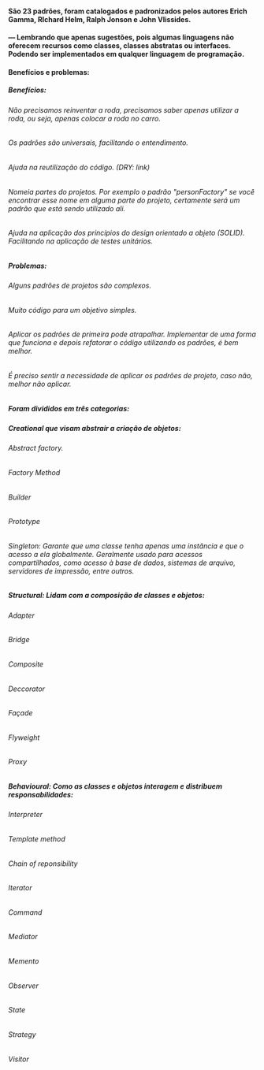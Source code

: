 #### São 23 padrões, foram catalogados e padronizados pelos autores Erich Gamma, RIchard Helm, Ralph Jonson e John Vlissides. 

####  — Lembrando que apenas sugestões, pois algumas linguagens não oferecem recursos como classes, classes abstratas ou interfaces. Podendo ser implementados em qualquer linguagem de programação.

#### Benefícios e problemas:

##### Benefícios:

###### Não precisamos reinventar a roda, precisamos saber apenas utilizar a roda, ou seja, apenas colocar a roda no carro.
###### Os padrões são universais, facilitando o entendimento.
###### Ajuda na reutilização do código. (DRY: link)
###### Nomeia partes do projetos. Por exemplo o padrão "personFactory" se você encontrar esse nome em alguma parte do projeto, certamente será um padrão que está sendo utilizado ali.
###### Ajuda na aplicação dos princípios do design orientado a objeto (SOLID). Facilitando na aplicação de testes unitários.

##### Problemas:

###### Alguns padrões de projetos são complexos.
###### Muito código para um objetivo simples.
###### Aplicar os padrões de primeira pode atrapalhar. Implementar de uma forma que funciona e depois refatorar o código utilizando os padrões, é bem melhor.
###### É preciso sentir a necessidade de aplicar os padrões de projeto, caso não, melhor não aplicar.

##### Foram divididos em três categorias:

##### Creational que visam abstrair a criação de objetos:

###### Abstract factory.
###### Factory Method
###### Builder
###### Prototype
###### Singleton: Garante que uma classe tenha apenas uma instância e que o acesso a ela globalmente. Geralmente usado para acessos compartilhados, como acesso à base de dados, sistemas de arquivo, servidores de impressão, entre outros.

##### Structural: Lidam com a composição de classes e objetos:

###### Adapter
###### Bridge
###### Composite
###### Deccorator
###### Façade
###### Flyweight
###### Proxy

##### Behavioural: Como as classes e objetos interagem e distribuem responsabilidades:

###### Interpreter
###### Template method
###### Chain of reponsibility
###### Iterator
###### Command
###### Mediator
###### Memento
###### Observer
###### State
###### Strategy
###### Visitor